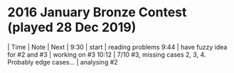 # 2016 January Bronze Contest (played 28 Dec 2019)
| Time | Note | Next |
9:30 | start | reading problems
9:44 | have fuzzy idea for #2 and #3 | working on #3
10:12 | 7/10 #3, missing cases 2, 3, 4. Probably edge cases... | analysing #2 